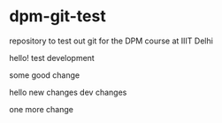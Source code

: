 # dpm-git-test
repository to test out git for the DPM course at IIIT Delhi

hello! test development


some good change





hello new changes
dev changes


one more change
